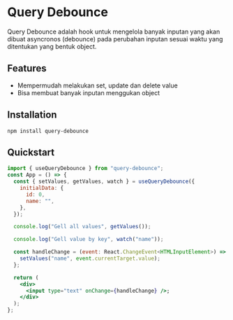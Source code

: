 # Query Debounce

Query Debounce adalah hook untuk mengelola banyak inputan yang akan dibuat asyncronos (debounce) pada perubahan inputan sesuai waktu yang ditentukan yang bentuk object.

## Features

- Mempermudah melakukan set, update dan delete value
- Bisa membuat banyak inputan menggukan object

## Installation

```
npm install query-debounce
```

## Quickstart

```jsx
import { useQueryDebounce } from "query-debounce";
const App = () => {
  const { setValues, getValues, watch } = useQueryDebounce({
    initialData: {
      id: 0,
      name: "",
    },
  });

  console.log("Gell all values", getValues());

  console.log("Gell value by key", watch("name"));

  const handleChange = (event: React.ChangeEvent<HTMLInputElement>) => {
    setValues("name", event.currentTarget.value);
  };

  return (
    <div>
      <input type="text" onChange={handleChange} />;
    </div>
  );
};
```

